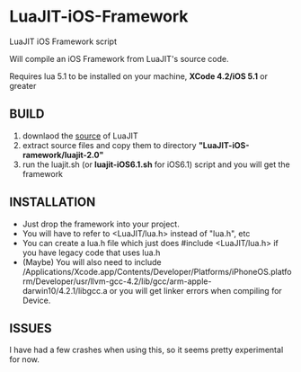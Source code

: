 LuaJIT-iOS-Framework
====================

LuaJIT iOS Framework script

Will compile an iOS Framework from LuaJIT's source code.

Requires lua 5.1 to be installed on your machine, __XCode 4.2/iOS 5.1__ or greater

BUILD
-----
1. downlaod the [source](http://luajit.org/download.html) of LuaJIT
2. extract source files and copy them to directory __"LuaJIT-iOS-ramework/luajit-2.0"__
3. run the luajit.sh (or __luajit-iOS6.1.sh__ for iOS6.1) script and you will get the framework


INSTALLATION
------------

+ Just drop the framework into your project. 
+ You will have to refer to \<LuaJIT/lua.h\> instead of "lua.h", etc
+ You can create a lua.h file which just does #include \<LuaJIT/lua.h\> if you have legacy code that uses lua.h
+ (Maybe) You will also need to include /Applications/Xcode.app/Contents/Developer/Platforms/iPhoneOS.platform/Developer/usr/llvm-gcc-4.2/lib/gcc/arm-apple-darwin10/4.2.1/libgcc.a or you will get linker errors when compiling for Device.


ISSUES
------
I have had a few crashes when using this, so it seems pretty experimental for now.

